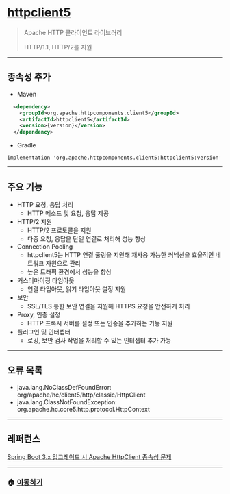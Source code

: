 # [httpclient5](https://mvnrepository.com/artifact/org.apache.httpcomponents.client5/httpclient5)

> Apache HTTP 클라이언트 라이브러리
>
> HTTP/1.1, HTTP/2를 지원

---

## 종속성 추가

* Maven

```xml
  <dependency>
    <groupId>org.apache.httpcomponents.client5</groupId>
    <artifactId>httpclient5</artifactId>
    <version>{version}</version>
  </dependency>
```

* Gradle

```Gradle
implementation 'org.apache.httpcomponents.client5:httpclient5:version'
```

---

## 주요 기능

* HTTP 요청, 응답 처리
  * HTTP 메소드 및 요청, 응답 제공
* HTTP/2 지원
  * HTTP/2 프로토콜을 지원
  * 다중 요청, 응답을 단일 연결로 처리해 성능 향상
* Connection Pooling
  * httpclient5는 HTTP 연결 풀링을 지원해 재사용 가능한 커넥션을 효율적인 네트워크 자원으로 관리
  * 높은 트래픽 환경에서 성능을 향상
* 커스터마이징 타임아웃
  * 연결 타임아웃, 읽기 타임아웃 설정 지원
* 보안
  * SSL/TLS 통한 보안 연결을 지원해 HTTPS 요청을 안전하게 처리
* Proxy, 인증 설정
  * HTTP 프록시 서버를 설정 또는 인증을 추가하는 기능 지원
* 플러그인 및 인터셉터
  * 로깅, 보안 검사 작업을 처리할 수 있는 인터셉터 추가 가능

---

## 오류 목록

* java.lang.NoClassDefFoundError: org/apache/hc/client5/http/classic/HttpClient
* java.lang.ClassNotFoundException: org.apache.hc.core5.http.protocol.HttpContext

---

## 레퍼런스

[Spring Boot 3.x 업그레이드 시 Apache HttpClient 종속성 문제](https://velog.io/@chiyongs/Spring-Boot-3.x-%EC%97%85%EA%B7%B8%EB%A0%88%EC%9D%B4%EB%93%9C-%EC%8B%9C-Apache-HttpClient-%EC%9D%98%EC%A1%B4%EC%84%B1-%EB%AC%B8%EC%A0%9C)

---

### 🏠 [이동하기](../../../README.md)
